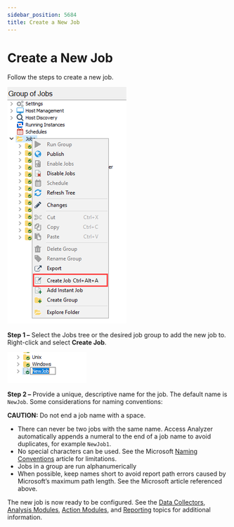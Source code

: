 ```yaml
---
sidebar_position: 5684
title: Create a New Job
---
```


# Create a New Job

Follow the steps to create a new job.

![Create Job from Jobs Tree context menu](../../../../../../../static/images/AccessAnalyzer_12.0/Content/Resources/Images/EnterpriseAuditor/Admin/Jobs/CreateJob.png "Create Job from Jobs Tree context menu")

**Step 1 –** Select the Jobs tree or the desired job group to add the new job to. Right-click and select **Create Job**.

![New Job added to Jobs Tree](../../../../../../../static/images/AccessAnalyzer_12.0/Content/Resources/Images/EnterpriseAuditor/Admin/Jobs/NewJob.png "New Job added to Jobs Tree")

**Step 2 –** Provide a unique, descriptive name for the job. The default name is `NewJob`. Some considerations for naming conventions:

**CAUTION:** Do not end a job name with a space.

* There can never be two jobs with the same name. Access Analyzer automatically appends a numeral to the end of a job name to avoid duplicates, for example `NewJob1`.
* No special characters can be used. See the Microsoft [Naming Conventions](https://learn.microsoft.com/en-us/windows/win32/fileio/naming-a-file#naming-conventions "Naming Conventions") article for limitations.
* Jobs in a group are run alphanumerically
* When possible, keep names short to avoid report path errors caused by Microsoft’s maximum path length. See the Microsoft article referenced above.

The new job is now ready to be configured. See the [Data Collectors](../../DataCollector/Overview "Data Collectors"), [Analysis Modules](../../Analysis/Overview "Analysis Modules"), [Action Modules](../../Action/Overview "Action Modules"), and [Reporting](../../Report/Overview "Reporting") topics for additional information.